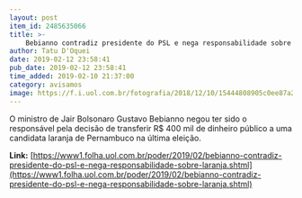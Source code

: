 ```yaml
---
layout: post
item_id: 2485635066
title: >-
    Bebianno contradiz presidente do PSL e nega responsabilidade sobre laranja
author: Tatu D'Oquei
date: 2019-02-12 23:58:41
pub_date: 2019-02-12 23:58:41
time_added: 2019-02-10 21:37:00
category: avisamos
image: https://f.i.uol.com.br/fotografia/2018/12/10/15444808905c0ee87a24162_1544480890_3x2_rt.jpg
---
```


O ministro de Jair Bolsonaro Gustavo Bebianno negou ter sido o responsável pela decisão de transferir R$ 400 mil de dinheiro público a uma candidata laranja de Pernambuco na última eleição.

**Link:** [https://www1.folha.uol.com.br/poder/2019/02/bebianno-contradiz-presidente-do-psl-e-nega-responsabilidade-sobre-laranja.shtml](https://www1.folha.uol.com.br/poder/2019/02/bebianno-contradiz-presidente-do-psl-e-nega-responsabilidade-sobre-laranja.shtml)

